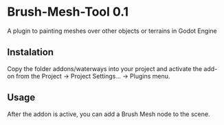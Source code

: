 # Brush-Mesh-Tool 0.1
A plugin to painting meshes over other objects or terrains in Godot Engine

## Instalation

Copy the folder addons/waterways into your project and activate the add-on from the Project -> Project Settings... -> Plugins menu.

## Usage

After the addon is active, you can add a Brush Mesh node to the scene.

